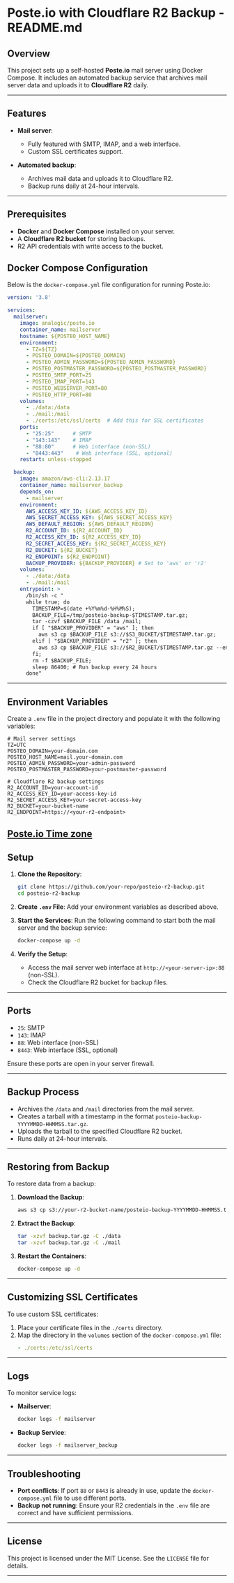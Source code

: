 # Poste.io with Cloudflare R2 Backup - README.md

## Overview

This project sets up a self-hosted **Poste.io** mail server using Docker Compose. It includes an automated backup service that archives mail server data and uploads it to **Cloudflare R2** daily.

---

## Features

- **Mail server**:
  - Fully featured with SMTP, IMAP, and a web interface.
  - Custom SSL certificates support.

- **Automated backup**:
  - Archives mail data and uploads it to Cloudflare R2.
  - Backup runs daily at 24-hour intervals.

---

## Prerequisites

- **Docker** and **Docker Compose** installed on your server.
- A **Cloudflare R2 bucket** for storing backups.
- R2 API credentials with write access to the bucket.

## Docker Compose Configuration

Below is the `docker-compose.yml` file configuration for running Poste.io:

```yaml
version: '3.8'

services:
  mailserver:
    image: analogic/poste.io
    container_name: mailserver
    hostname: ${POSTEO_HOST_NAME}
    environment:
      - TZ=${TZ}
      - POSTEO_DOMAIN=${POSTEO_DOMAIN}
      - POSTEO_ADMIN_PASSWORD=${POSTEO_ADMIN_PASSWORD}
      - POSTEO_POSTMASTER_PASSWORD=${POSTEO_POSTMASTER_PASSWORD}
      - POSTEO_SMTP_PORT=25
      - POSTEO_IMAP_PORT=143
      - POSTEO_WEBSERVER_PORT=80
      - POSTEO_HTTP_PORT=80
    volumes:
      - ./data:/data
      - ./mail:/mail
      - ./certs:/etc/ssl/certs  # Add this for SSL certificates
    ports:
      - "25:25"      # SMTP
      - "143:143"    # IMAP
      - "88:80"      # Web interface (non-SSL)
      - "8443:443"    # Web interface (SSL, optional)
    restart: unless-stopped

  backup:
    image: amazon/aws-cli:2.13.17
    container_name: mailserver_backup
    depends_on:
      - mailserver
    environment:
      AWS_ACCESS_KEY_ID: ${AWS_ACCESS_KEY_ID}
      AWS_SECRET_ACCESS_KEY: ${AWS_SECRET_ACCESS_KEY}
      AWS_DEFAULT_REGION: ${AWS_DEFAULT_REGION}
      R2_ACCOUNT_ID: ${R2_ACCOUNT_ID}
      R2_ACCESS_KEY_ID: ${R2_ACCESS_KEY_ID}
      R2_SECRET_ACCESS_KEY: ${R2_SECRET_ACCESS_KEY}
      R2_BUCKET: ${R2_BUCKET}
      R2_ENDPOINT: ${R2_ENDPOINT}
      BACKUP_PROVIDER: ${BACKUP_PROVIDER} # Set to 'aws' or 'r2'
    volumes:
      - ./data:/data
      - ./mail:/mail
    entrypoint: >
      /bin/sh -c "
      while true; do
        TIMESTAMP=$(date +%Y%m%d-%H%M%S);
        BACKUP_FILE=/tmp/posteio-backup-$TIMESTAMP.tar.gz;
        tar -czvf $BACKUP_FILE /data /mail;
        if [ "$BACKUP_PROVIDER" = "aws" ]; then
          aws s3 cp $BACKUP_FILE s3://$S3_BUCKET/$TIMESTAMP.tar.gz;
        elif [ "$BACKUP_PROVIDER" = "r2" ]; then
          aws s3 cp $BACKUP_FILE s3://$R2_BUCKET/$TIMESTAMP.tar.gz --endpoint-url=$R2_ENDPOINT;
        fi;
        rm -f $BACKUP_FILE;
        sleep 86400; # Run backup every 24 hours
      done"

```

---

## Environment Variables

Create a `.env` file in the project directory and populate it with the following variables:

```env
# Mail server settings
TZ=UTC
POSTEO_DOMAIN=your-domain.com
POSTEO_HOST_NAME=mail.your-domain.com
POSTEO_ADMIN_PASSWORD=your-admin-password
POSTEO_POSTMASTER_PASSWORD=your-postmaster-password

# Cloudflare R2 backup settings
R2_ACCOUNT_ID=your-account-id
R2_ACCESS_KEY_ID=your-access-key-id
R2_SECRET_ACCESS_KEY=your-secret-access-key
R2_BUCKET=your-bucket-name
R2_ENDPOINT=https://<your-r2-endpoint>
```
[Poste.io Time zone](https://github.com/Tesimune/poste.io/tree/main/TZ)
---

## Setup

1. **Clone the Repository**:
   ```bash
   git clone https://github.com/your-repo/posteio-r2-backup.git
   cd posteio-r2-backup
   ```

2. **Create `.env` File**:
   Add your environment variables as described above.

3. **Start the Services**:
   Run the following command to start both the mail server and the backup service:
   ```bash
   docker-compose up -d
   ```

4. **Verify the Setup**:
   - Access the mail server web interface at `http://<your-server-ip>:88` (non-SSL).
   - Check the Cloudflare R2 bucket for backup files.

---

## Ports

- `25`: SMTP
- `143`: IMAP
- `88`: Web interface (non-SSL)
- `8443`: Web interface (SSL, optional)

Ensure these ports are open in your server firewall.

---

## Backup Process

- Archives the `/data` and `/mail` directories from the mail server.
- Creates a tarball with a timestamp in the format `posteio-backup-YYYYMMDD-HHMMSS.tar.gz`.
- Uploads the tarball to the specified Cloudflare R2 bucket.
- Runs daily at 24-hour intervals.

---

## Restoring from Backup

To restore data from a backup:

1. **Download the Backup**:
   ```bash
   aws s3 cp s3://your-r2-bucket-name/posteio-backup-YYYYMMDD-HHMMSS.tar.gz ./backup.tar.gz --endpoint-url=https://<your-r2-endpoint>
   ```

2. **Extract the Backup**:
   ```bash
   tar -xzvf backup.tar.gz -C ./data
   tar -xzvf backup.tar.gz -C ./mail
   ```

3. **Restart the Containers**:
   ```bash
   docker-compose up -d
   ```

---

## Customizing SSL Certificates

To use custom SSL certificates:

1. Place your certificate files in the `./certs` directory.
2. Map the directory in the `volumes` section of the `docker-compose.yml` file:
   ```yaml
   - ./certs:/etc/ssl/certs
   ```

---

## Logs

To monitor service logs:

- **Mailserver**:
  ```bash
  docker logs -f mailserver
  ```

- **Backup Service**:
  ```bash
  docker logs -f mailserver_backup
  ```

---

## Troubleshooting

- **Port conflicts**: If port `88` or `8443` is already in use, update the `docker-compose.yml` file to use different ports.
- **Backup not running**: Ensure your R2 credentials in the `.env` file are correct and have sufficient permissions.

---

## License

This project is licensed under the MIT License. See the `LICENSE` file for details.

---